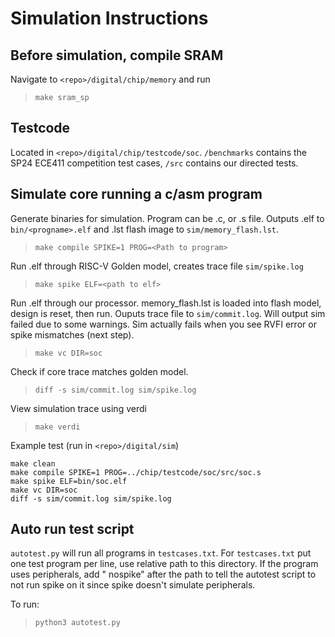 # Simulation Instructions

## Before simulation, compile SRAM
Navigate to ```<repo>/digital/chip/memory``` and run
> ```make sram_sp```

## Testcode 
Located in ```<repo>/digital/chip/testcode/soc```. ```/benchmarks``` contains the SP24 ECE411 competition test cases, ```/src``` contains our directed tests.

## Simulate core running a c/asm program
Generate binaries for simulation. Program can be .c, or .s file. Outputs .elf to ```bin/<progname>.elf``` and .lst flash image to ```sim/memory_flash.lst```.
>```make compile SPIKE=1 PROG=<Path to program>```

Run .elf through RISC-V Golden model, creates trace file ```sim/spike.log```
>```make spike ELF=<path to elf>```

Run .elf through our processor. memory_flash.lst is loaded into flash model, design is reset, then run. Ouputs trace file to ```sim/commit.log```. Will output sim failed due to some warnings. Sim actually fails when you see RVFI error or spike mismatches (next step).
>```make vc DIR=soc```

Check if core trace matches golden model.
>```diff -s sim/commit.log sim/spike.log```

View simulation trace using verdi
>```make verdi```

Example test (run in ```<repo>/digital/sim```)
```
make clean
make compile SPIKE=1 PROG=../chip/testcode/soc/src/soc.s
make spike ELF=bin/soc.elf
make vc DIR=soc
diff -s sim/commit.log sim/spike.log
```

## Auto run test script
```autotest.py``` will run all programs in ```testcases.txt```. For ```testcases.txt``` put one test program per line, use relative path to this directory. If the program uses peripherals, add " nospike" after the path to tell the autotest script to not run spike on it since spike doesn't simulate peripherals.

To run:
>```python3 autotest.py```